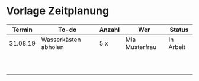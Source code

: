 # Vorlage Zeitplanung
	
	
| Termin  | To-do | Anzahl | Wer | Status | 
| ------------- | ------------- | ------------- | ------------- | ------------- | 
| 31.08.19 | Wasserkästen abholen | 5 x | Mia Musterfrau | In Arbeit | 
| | | | | | | | | | | |
| | | | | | | | | | | |
| | | | | | | | | | | |
| | | | | | | | | | | |
| | | | | | | | | | | |
| | | | | | | | | | | |
| | | | | | | | | | | |
| | | | | | | | | | | |
| | | | | | | | | | | |
| | | | | | | | | | | |
